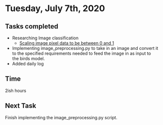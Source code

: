 # Tuesday, July 7th, 2020

## Tasks completed

* Researching Image classification
  * [Scaling image pixel data to be between 0 and 1](https://machinelearningmastery.com/how-to-manually-scale-image-pixel-data-for-deep-learning/)
* Implementing image_preprocessing.py to take in an image and convert it to the specified requirements needed to feed the image in as input to the birds model.
* Added daily log

## Time

2ish hours

## Next Task

Finish implementing the image_preprocessing.py script.
